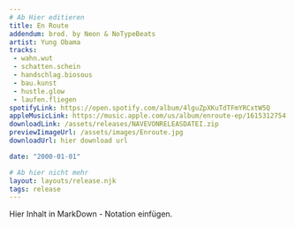 ```yaml
---
# Ab Hier editieren
title: En Route
addendum: brod. by Neon & NoTypeBeats
artist: Yung Obama
tracks:
 - wahn.wut
 - schatten.schein
 - handschlag.biosous
 - bau.kunst
 - hustle.glow
 - laufen.fliegen
spotifyLink: https://open.spotify.com/album/4lguZpXKuTdTFmYRCxtW5Q
appleMusicLink: https://music.apple.com/us/album/enroute-ep/1615312754
downloadLink: /assets/releases/NAVEVONRELEASDATEI.zip
previewIimageUrl: /assets/images/Enroute.jpg
downloadUrl: hier download url

date: "2000-01-01"

# Ab hier nicht mehr
layout: layouts/release.njk
tags: release
---
```


Hier Inhalt in MarkDown - Notation einfügen.